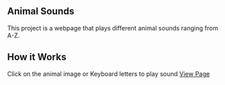 ## Animal Sounds
This project is a webpage that plays different animal sounds ranging from A-Z.

## How it Works
Click on the animal image or Keyboard letters to play sound
[View Page](https://tifelabs.github.io/animal-sounds/)


